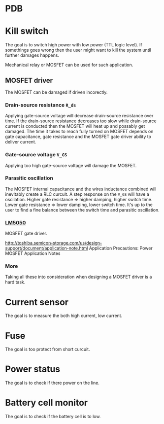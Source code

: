 # PDB


# Kill switch
The goal is to switch high power with low power (TTL logic level).
If somethings goes wrong then the user might want to kill the system until further damages happens.

Mechanical relay or MOSFET can be used for such application.

## MOSFET driver
The MOSFET can be damaged if driven incorectly.

### Drain-source resistance `R_ds`
Applying gate-source voltage will decrease drain-source resistance over time. If the drain-source resistance decreases too slow while drain-source current is conducted then the MOSFET will heat up and possably get damaged. The time it takes to reach fully turned on MOSFET depends on gate capacitance, gate resistance and the MOSFET gate driver ability to deliver current.

### Gate-source voltage `V_GS`
Applying too high gate-source voltage will damage the MOSFET.


### Parasitic oscillation
The MOSFET internal capacitance and the wires inductance combined will inevitably create a RLC curcuit.
A step response on the `V_GS` will have a oscilation. Higher gate resistance => higher damping, higher switch time. Lower gate resistance => lower damping, lower switch time.
It's up to the user to find a fine balance between the switch time and parasitic oscillation.

### [LM5050](http://www.ti.com/lit/ds/symlink/lm5050-1-q1.pdf)
MOSFET gate driver. 



http://toshiba.semicon-storage.com/us/design-support/document/application-note.html
Application Precautions: Power MOSFET Application Notes

### More
Taking all these into consideration when designing a MOSFET driver is a hard task.


# Current sensor
The goal is to measure the both high current, low current.


# Fuse
The goal is too protect from short curcuit.


# Power status
The goal is to check if there power on the line.

# Battery cell monitor
The goal is to check if the battery cell is to low.
